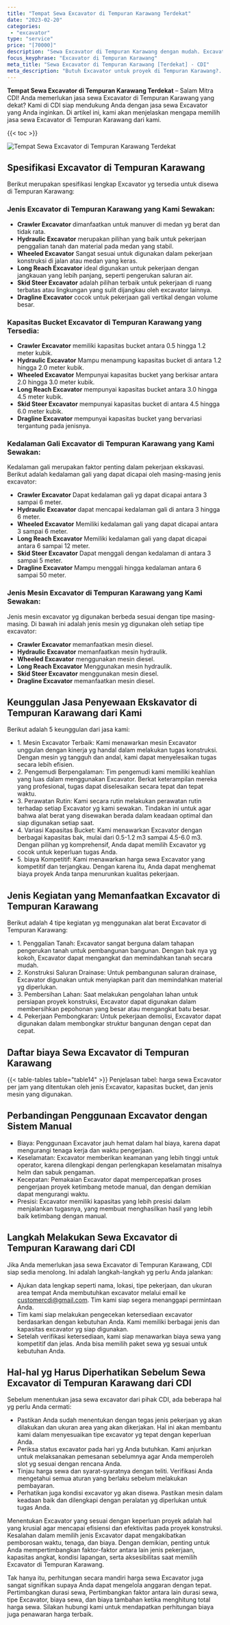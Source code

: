 ```yaml
---
title: "Tempat Sewa Excavator di Tempuran Karawang Terdekat"
date: "2023-02-20"
categories:
 - "excavator"
type: "service"
price: "[70000]"
description: "Sewa Excavator di Tempuran Karawang dengan mudah. Excavator menjadi pilihan utama kontraktor untuk menunjang kelancaran pekerjaan. Dapatkan informasi detail."
focus_keyphrase: "Excavator di Tempuran Karawang"
meta_title: "Sewa Excavator di Tempuran Karawang [Terdekat] - CDI"
meta_description: "Butuh Excavator untuk proyek di Tempuran Karawang?. Kami tawarkan Excavator berkualitas untuk menyelesaikan pekerjaan. Harga kompetitif tersedia."
---
```


**Tempat Sewa Excavator di Tempuran Karawang Terdekat** – Salam Mitra CDI! Anda memerlukan jasa sewa Excavator di Tempuran Karawang yang dekat? Kami di CDI siap mendukung Anda dengan jasa sewa Excavator yang Anda inginkan. Di artikel ini, kami akan menjelaskan mengapa memilih jasa sewa Excavator di Tempuran Karawang dari kami.

{{< toc >}}

![Tempat Sewa Excavator di Tempuran Karawang Terdekat](/images/excavator/excavator-14.jpg)

## Spesifikasi Excavator di Tempuran Karawang

Berikut merupakan spesifikasi lengkap Excavator yg tersedia untuk disewa di Tempuran Karawang:

### Jenis Excavator di Tempuran Karawang yang Kami Sewakan:

*   **Crawler Excavator** dimanfaatkan untuk manuver di medan yg berat dan tidak rata.
*   **Hydraulic Excavator** merupakan pilihan yang baik untuk pekerjaan penggalian tanah dan material pada medan yang stabil.
*   **Wheeled Excavator** Sangat sesuai untuk digunakan dalam pekerjaan konstruksi di jalan atau medan yang keras.
*   **Long Reach Excavator** ideal digunakan untuk pekerjaan dengan jangkauan yang lebih panjang, seperti pengerukan saluran air.
*   **Skid Steer Excavator** adalah pilihan terbaik untuk pekerjaan di ruang terbatas atau lingkungan yang sulit dijangkau oleh excavator lainnya.
*   **Dragline Excavator** cocok untuk pekerjaan gali vertikal dengan volume besar.

### Kapasitas Bucket Excavator di Tempuran Karawang yang Tersedia:

*   **Crawler Excavator** memiliki kapasitas bucket antara 0.5 hingga 1.2 meter kubik.
*   **Hydraulic Excavator** Mampu menampung kapasitas bucket di antara 1.2 hingga 2.0 meter kubik.
*   **Wheeled Excavator** Mempunyai kapasitas bucket yang berkisar antara 2.0 hingga 3.0 meter kubik.
*   **Long Reach Excavator** mempunyai kapasitas bucket antara 3.0 hingga 4.5 meter kubik.
*   **Skid Steer Excavator** mempunyai kapasitas bucket di antara 4.5 hingga 6.0 meter kubik.
*   **Dragline Excavator** mempunyai kapasitas bucket yang bervariasi tergantung pada jenisnya.

### Kedalaman Gali Excavator di Tempuran Karawang yang Kami Sewakan:

Kedalaman gali merupakan faktor penting dalam pekerjaan ekskavasi. Berikut adalah kedalaman gali yang dapat dicapai oleh masing-masing jenis excavator:

*   **Crawler Excavator** Dapat kedalaman gali yg dapat dicapai antara 3 sampai 6 meter.
*   **Hydraulic Excavator** dapat mencapai kedalaman gali di antara 3 hingga 6 meter.
*   **Wheeled Excavator** Memiliki kedalaman gali yang dapat dicapai antara 3 sampai 6 meter.
*   **Long Reach Excavator** Memiliki kedalaman gali yang dapat dicapai antara 6 sampai 12 meter.
*   **Skid Steer Excavator** Dapat menggali dengan kedalaman di antara 3 sampai 5 meter.
*   **Dragline Excavator** Mampu menggali hingga kedalaman antara 6 sampai 50 meter.

### Jenis Mesin Excavator di Tempuran Karawang yang Kami Sewakan:

Jenis mesin excavator yg digunakan berbeda sesuai dengan tipe masing-masing. Di bawah ini adalah jenis mesin yg digunakan oleh setiap tipe excavator:

*   **Crawler Excavator** memanfaatkan mesin diesel.
*   **Hydraulic Excavator** memanfaatkan mesin hydraulik.
*   **Wheeled Excavator** menggunakan mesin diesel.
*   **Long Reach Excavator** Menggunakan mesin hydraulik.
*   **Skid Steer Excavator** menggunakan mesin diesel.
*   **Dragline Excavator** memanfaatkan mesin diesel.

## Keunggulan Jasa Penyewaan Ekskavator di Tempuran Karawang dari Kami

Berikut adalah 5 keunggulan dari jasa kami:

*   1\. Mesin Excavator Terbaik: Kami menawarkan mesin Excavator unggulan dengan kinerja yg handal dalam melakukan tugas konstruksi. Dengan mesin yg tangguh dan andal, kami dapat menyelesaikan tugas secara lebih efisien.
*   2\. Pengemudi Berpengalaman: Tim pengemudi kami memiliki keahlian yang luas dalam menggunakan Excavator. Berkat keterampilan mereka yang profesional, tugas dapat diselesaikan secara tepat dan tepat waktu.
*   3\. Perawatan Rutin: Kami secara rutin melakukan perawatan rutin terhadap setiap Excavator yg kami sewakan. Tindakan ini untuk agar bahwa alat berat yang disewakan berada dalam keadaan optimal dan siap digunakan setiap saat.
*   4\. Variasi Kapasitas Bucket: Kami menawarkan Excavator dengan berbagai kapasitas bak, mulai dari 0.5-1.2 m3 sampai 4.5-6.0 m3. Dengan pilihan yg komprehensif, Anda dapat memilih Excavator yg cocok untuk keperluan tugas Anda.
*   5\. biaya Kompetitif: Kami menawarkan harga sewa Excavator yang kompetitif dan terjangkau. Dengan karena itu, Anda dapat menghemat biaya proyek Anda tanpa menurunkan kualitas pekerjaan.

## Jenis Kegiatan yang Memanfaatkan Excavator di Tempuran Karawang

Berikut adalah 4 tipe kegiatan yg menggunakan alat berat Excavator di Tempuran Karawang:

*   1\. Penggalian Tanah: Excavator sangat berguna dalam tahapan pengerukan tanah untuk pembangunan bangunan. Dengan bak nya yg kokoh, Excavator dapat mengangkat dan memindahkan tanah secara mudah.
*   2\. Konstruksi Saluran Drainase: Untuk pembangunan saluran drainase, Excavator digunakan untuk menyiapkan parit dan memindahkan material yg diperlukan.
*   3\. Pembersihan Lahan: Saat melakukan pengolahan lahan untuk persiapan proyek konstruksi, Excavator dapat digunakan dalam membersihkan pepohonan yang besar atau mengangkat batu besar.
*   4\. Pekerjaan Pembongkaran: Untuk pekerjaan demolisi, Excavator dapat digunakan dalam membongkar struktur bangunan dengan cepat dan cepat.

## Daftar biaya Sewa Excavator di Tempuran Karawang

{{< table-tables table="table14" >}} Penjelasan tabel: harga sewa Excavator per jam yang ditentukan oleh jenis Excavator, kapasitas bucket, dan jenis mesin yang digunakan. 

## Perbandingan Penggunaan Excavator dengan Sistem Manual

*   Biaya: Penggunaan Excavator jauh hemat dalam hal biaya, karena dapat mengurangi tenaga kerja dan waktu pengerjaan.
*   Keselamatan: Excavator memberikan keamanan yang lebih tinggi untuk operator, karena dilengkapi dengan perlengkapan keselamatan misalnya helm dan sabuk pengaman.
*   Kecepatan: Pemakaian Excavator dapat mempercepatkan proses pengerjaan proyek ketimbang metode manual, dan dengan demikian dapat mengurangi waktu.
*   Presisi: Excavator memiliki kapasitas yang lebih presisi dalam menjalankan tugasnya, yang membuat menghasilkan hasil yang lebih baik ketimbang dengan manual.

## Langkah Melakukan Sewa Excavator di Tempuran Karawang dari CDI

Jika Anda memerlukan jasa sewa Excavator di Tempuran Karawang, CDI siap sedia menolong. Ini adalah langkah-langkah yg perlu Anda jalankan:

*   Ajukan data lengkap seperti nama, lokasi, tipe pekerjaan, dan ukuran area tempat Anda membutuhkan excavator melalui email ke customercdi@gmail.com. Tim kami siap segera menanggapi permintaan Anda.
*   Tim kami siap melakukan pengecekan ketersediaan excavator berdasarkan dengan kebutuhan Anda. Kami memiliki berbagai jenis dan kapasitas excavator yg siap digunakan.
*   Setelah verifikasi ketersediaan, kami siap menawarkan biaya sewa yang kompetitif dan jelas. Anda bisa memilih paket sewa yg sesuai untuk kebutuhan Anda.

## Hal-hal yg Harus Diperhatikan Sebelum Sewa Excavator di Tempuran Karawang dari CDI

Sebelum menentukan jasa sewa excavator dari pihak CDI, ada beberapa hal yg perlu Anda cermati:

*   Pastikan Anda sudah menentukan dengan tegas jenis pekerjaan yg akan dilakukan dan ukuran area yang akan dikerjakan. Hal ini akan membantu kami dalam menyesuaikan tipe excavator yg tepat dengan keperluan Anda.
*   Periksa status excavator pada hari yg Anda butuhkan. Kami anjurkan untuk melaksanakan pemesanan sebelumnya agar Anda memperoleh slot yg sesuai dengan rencana Anda.
*   Tinjau harga sewa dan syarat-syaratnya dengan teliti. Verifikasi Anda mengetahui semua aturan yang berlaku sebelum melakukan pembayaran.
*   Perhatikan juga kondisi excavator yg akan disewa. Pastikan mesin dalam keadaan baik dan dilengkapi dengan peralatan yg diperlukan untuk tugas Anda.

Menentukan Excavator yang sesuai dengan keperluan proyek adalah hal yang krusial agar mencapai efisiensi dan efektivitas pada proyek konstruksi. Kesalahan dalam memilih jenis Excavator dapat mengakibatkan pemborosan waktu, tenaga, dan biaya. Dengan demikian, penting untuk Anda mempertimbangkan faktor-faktor antara lain jenis pekerjaan, kapasitas angkat, kondisi lapangan, serta aksesibilitas saat memilih Excavator di Tempuran Karawang.

Tak hanya itu, perhitungan secara mandiri harga sewa Excavator juga sangat signifikan supaya Anda dapat mengelola anggaran dengan tepat. Pertimbangkan durasi sewa, Pertimbangkan faktor antara lain durasi sewa, tipe Excavator, biaya sewa, dan biaya tambahan ketika menghitung total harga sewa. Silakan hubungi kami untuk mendapatkan perhitungan biaya juga penawaran harga terbaik.
